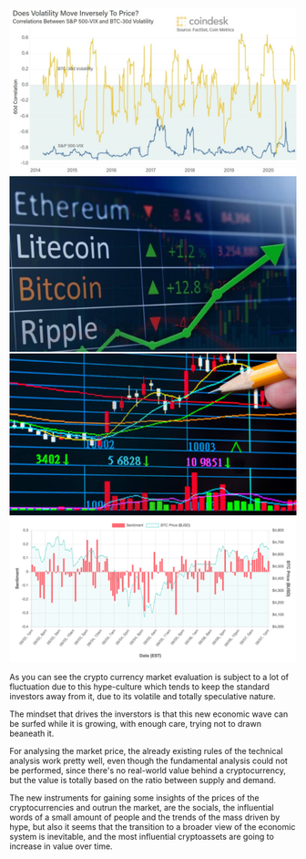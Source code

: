 <div class="r-stack">
    <img src="assets/volatility.jpg" alt="">
    <img src="assets/crypto-investment-1.png" alt="" class="fragment">
    <img src="assets/technical-analysis-2.jpg" alt="" class="fragment">
    <img src="assets/sentiment-analysis.png" alt="" class="fragment">
</div>

As you can see the crypto currency market evaluation is subject to a lot of fluctuation due to this hype-culture which tends to keep the standard investors away from it, due to its volatile and totally speculative nature.  

The mindset that drives the inverstors is that this new economic wave can be surfed while it is growing, with enough care, trying not to drawn beaneath it.  

For analysing the market price, the already existing rules of the technical analysis work pretty well, even though the fundamental analysis could not be performed, since there's no real-world value behind a cryptocurrency, but the value is totally based on the ratio between supply and demand.  

The new instruments for gaining some insights of the prices of the cryptocurrencies and outrun the market, are the socials, the influential words of a small amount of people and the trends of the mass driven by hype, but also it seems that the transition to a broader view of the economic system is inevitable, and the most influential cryptoassets are going to increase in value over time.